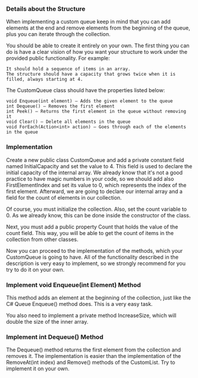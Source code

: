 ### Details about the Structure

When implementing a custom queue keep in mind that you can add elements at the end and remove elements from the beginning of the queue, plus you can iterate through the collection.

You should be able to create it entirely on your own. The first thing you can do is have a clear vision of how you want your structure to work under the provided public functionality. For example:

	It should hold a sequence of items in an array. 
	The structure should have a capacity that grows twice when it is filled, always starting at 4. 

The CustomQueue class should have the properties listed below:

	void Enqueue(int element) – Adds the given element to the queue
	int Dequeue() – Removes the first element
	int Peek() – Returns the first element in the queue without removing it
	void Clear() – Delete all elements in the queue
	void ForEach(Action<int> action) – Goes through each of the elements in the queue

### Implementation

Create a new public class CustomQueue and add a private constant field named InitialCapacity and set the value to 4. This field is used to declare the initial capacity of the internal array.
We already know that it's not a good practice to have magic numbers in your code, so we should add also FirstElementIndex and set its value to 0, which represents the index of the first element. Afterward, we are going to declare our internal array and a field for the count of elements in our collection.

Of course, you must initialize the collection. Also, set the count variable to 0. As we already know, this can be done inside the constructor of the class.

Next, you must add a public property Count that holds the value of the count field. This way, you will be able to get the count of items in the collection from other classes.

Now you can proceed to the implementation of the methods, which your CustomQueue is going to have. All of the functionality described in the description is very easy to implement, so we strongly recommend for you try to do it on your own. 

### Implement void Enqueue(int Element) Method

This method adds an element at the beginning of the collection, just like the C# Queue Enqueue() method does. This is a very easy task. 

You also need to implement a private method IncreaseSize, which will double the size of the inner array.

### Implement int Dequeue() Method

The Dequeue() method returns the first element from the collection and removes it. The implementation is easier than the implementation of the RemoveAt(int index) and Remove() methods of the CustomList. Try to implement it on your own. 

